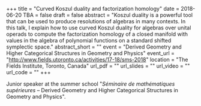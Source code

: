 +++
title = "Curved Koszul duality and factorization homology"
date = 2018-06-20
TBA = false
draft = false
abstract = "Koszul duality is a powerful tool that can be used to produce resolutions of algebras in many contexts. In this talk, I explain how to use curved Koszul duality for algebras over unital operads to compute the factorization homology of a closed manifold with values in the algebra of polynomial functions on a standard shifted symplectic space."
abstract_short = ""
event = "Derived Geometry and Higher Categorical Structures in Geometry and Physics"
event_url = "http://www.fields.utoronto.ca/activities/17-18/sms-2018"
location = "The Fields Institute, Toronto, Canada"
url_pdf = ""
url_slides = ""
url_video = ""
url_code = ""
+++

Junior speaker at the summer school "*Séminaire de mathématiques supérieures* – Derived Geometry and Higher Categorical Structures in Geometry and Physics".
